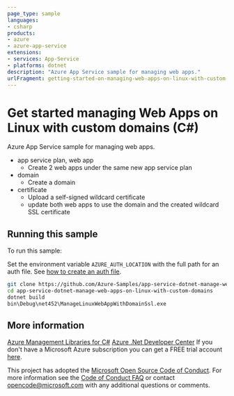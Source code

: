 ```yaml
---
page_type: sample
languages:
- csharp
products:
- azure
- azure-app-service
extensions:
- services: App-Service
- platforms: dotnet
description: "Azure App Service sample for managing web apps."
urlFragment: getting-started-on-managing-web-apps-on-linux-with-custom-domains-in-c
---
```


# Get started managing Web Apps on Linux with custom domains (C#)

Azure App Service sample for managing web apps.

- app service plan, web app
  - Create 2 web apps under the same new app service plan
- domain
  - Create a domain
- certificate
  - Upload a self-signed wildcard certificate
  - update both web apps to use the domain and the created wildcard SSL certificate


## Running this sample

To run this sample:

Set the environment variable `AZURE_AUTH_LOCATION` with the full path for an auth file. See [how to create an auth file](https://github.com/Azure/azure-libraries-for-net/blob/master/AUTH.md).

```bash
git clone https://github.com/Azure-Samples/app-service-dotnet-manage-web-apps-on-linux-with-custom-domains.git
cd app-service-dotnet-manage-web-apps-on-linux-with-custom-domains
dotnet build
bin\Debug\net452\ManageLinuxWebAppWithDomainSsl.exe
```

## More information

[Azure Management Libraries for C#](https://github.com/Azure/azure-sdk-for-net/tree/Fluent)
[Azure .Net Developer Center](https://azure.microsoft.com/en-us/develop/net/)
If you don't have a Microsoft Azure subscription you can get a FREE trial account [here](http://go.microsoft.com/fwlink/?LinkId=330212).

This project has adopted the [Microsoft Open Source Code of Conduct](https://opensource.microsoft.com/codeofconduct/). For more information see the [Code of Conduct FAQ](https://opensource.microsoft.com/codeofconduct/faq/) or contact [opencode@microsoft.com](mailto:opencode@microsoft.com) with any additional questions or comments.
